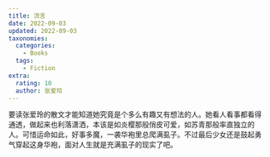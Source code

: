 ```yaml
---
title: 流言
date: 2022-09-03
updated: 2022-09-03
taxonomies:
  categories:
    - Books
  tags:
    - Fiction
extra:
  rating: 10
  author: 张爱玲
---
```



要读张爱玲的散文才能知道她究竟是个多么有趣又有想法的人。她看人看事都看得通透，做起来也利落潇洒，本该是如炎樱那般俏皮可爱，如苏青那般率直独立的人。可惜运命如此，好事多魔，一袭华袍里总爬满虱子。不过最后少女还是鼓起勇气穿起这身华袍，面对人生就是充满虱子的现实了吧。